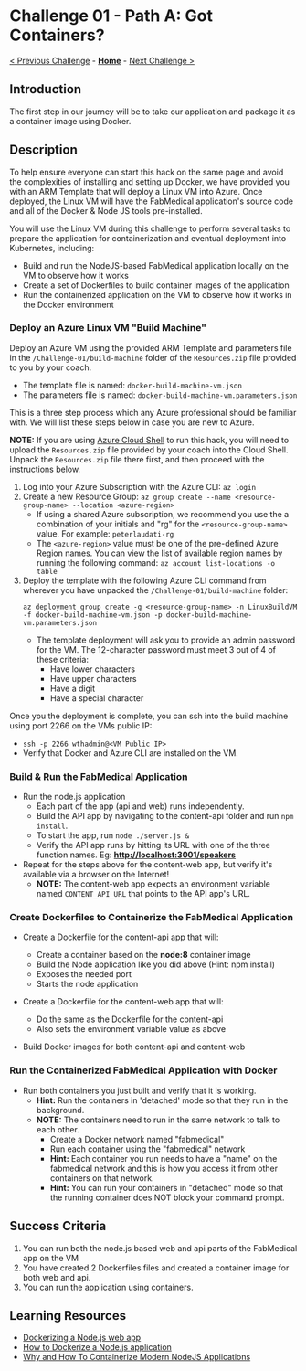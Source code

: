 # Challenge 01 - Path A: Got Containers?

[< Previous Challenge](./Challenge-01.md) - **[Home](../README.md)** - [Next Challenge >](./Challenge-02A.md)

## Introduction

The first step in our journey will be to take our application and package it as a container image using Docker.

## Description

To help ensure everyone can start this hack on the same page and avoid the complexities of installing and setting up Docker, we have provided you with an ARM Template that will deploy a Linux VM into Azure. Once deployed, the Linux VM will have the FabMedical application's source code and all of the Docker & Node JS tools pre-installed.

You will use the Linux VM during this challenge to perform several tasks to prepare the application for containerization and eventual deployment into Kubernetes, including:
- Build and run the NodeJS-based FabMedical application locally on the VM to observe how it works
- Create a set of Dockerfiles to build container images of the application
- Run the containerized application on the VM to observe how it works in the Docker environment

### Deploy an Azure Linux VM "Build Machine"

Deploy an Azure VM using the provided ARM Template and parameters file in the `/Challenge-01/build-machine` folder of the `Resources.zip` file provided to you by your coach.
- The template file is named: `docker-build-machine-vm.json`
- The parameters file is named: `docker-build-machine-vm.parameters.json`

This is a three step process which any Azure professional should be familiar with.  We will list these steps below in case you are new to Azure.

**NOTE:** If you are using [Azure Cloud Shell](https://shell.azure.com) to run this hack, you will need to upload the `Resources.zip` file provided by your coach into the Cloud Shell.  Unpack the `Resources.zip` file there first, and then proceed with the instructions below.

1. Log into your Azure Subscription with the Azure CLI: `az login`
1. Create a new Resource Group: `az group create --name <resource-group-name> --location <azure-region>`
    - If using a shared Azure subscription, we recommend you use the a combination of your initials and "rg" for the `<resource-group-name>` value. For example: `peterlaudati-rg`
    - The `<azure-region>` value must be one of the pre-defined Azure Region names. You can view the list of available region names by running the following command: `az account list-locations -o table`
1. Deploy the template with the following Azure CLI command from wherever you have unpacked the `/Challenge-01/build-machine` folder:
    ```
    az deployment group create -g <resource-group-name> -n LinuxBuildVM -f docker-build-machine-vm.json -p docker-build-machine-vm.parameters.json
    ```
    - The template deployment will ask you to provide an admin password for the VM. The 12-character password must meet 3 out of 4 of these criteria:
        - Have lower characters
        - Have upper characters
        - Have a digit
        - Have a special character 

Once you the deployment is complete, you can ssh into the build machine using port 2266 on the VMs public IP:
- `ssh -p 2266 wthadmin@<VM Public IP>` 
- Verify that Docker and Azure CLI are installed on the VM.

### Build & Run the FabMedical Application

- Run the node.js application
	- Each part of the app (api and web) runs independently.
	- Build the API app by navigating to the content-api folder and run `npm install`.
	- To start the app, run `node ./server.js &`
	- Verify the API app runs by hitting its URL with one of the three function names. Eg: **<http://localhost:3001/speakers>**
- Repeat for the steps above for the content-web app, but verify it's available via a browser on the Internet!
	- **NOTE:** The content-web app expects an environment variable named `CONTENT_API_URL` that points to the API app's URL. 

### Create Dockerfiles to Containerize the FabMedical Application

- Create a Dockerfile for the content-api app that will:
	- Create a container based on the **node:8** container image
	- Build the Node application like you did above (Hint: npm install)
	- Exposes the needed port
	- Starts the node application

- Create a Dockerfile for the content-web app that will:
	- Do the same as the Dockerfile for the content-api
	- Also sets the environment variable value as above

- Build Docker images for both content-api and content-web

### Run the Containerized FabMedical Application with Docker

- Run both containers you just built and verify that it is working. 
	- **Hint:** Run the containers in 'detached' mode so that they run in the background.
	- **NOTE:** The containers need to run in the same network to talk to each other. 
		- Create a Docker network named "fabmedical"
		- Run each container using the "fabmedical" network
		- **Hint:** Each container you run needs to have a "name" on the fabmedical network and this is how you access it from other containers on that network.
		- **Hint:** You can run your containers in "detached" mode so that the running container does NOT block your command prompt.


## Success Criteria

1. You can run both the node.js based web and api parts of the FabMedical app on the VM
2. You have created 2 Dockerfiles files and created a container image for both web and api.
3. You can run the application using containers.

## Learning Resources

- [Dockerizing a Node.js web app](https://nodejs.org/en/docs/guides/nodejs-docker-webapp/)
- [How to Dockerize a Node.js application](https://buddy.works/guides/how-dockerize-node-application)
- [Why and How To Containerize Modern NodeJS Applications](https://www.cuelogic.com/blog/why-and-how-to-containerize-modern-nodejs-applications)

